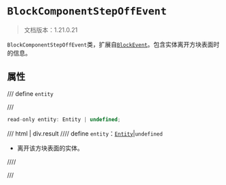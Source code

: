 # `BlockComponentStepOffEvent`

> 文档版本：1.21.0.21

`BlockComponentStepOffEvent`类，扩展自[`BlockEvent`](./blockevent.md)。包含实体离开方块表面时的信息。

## 属性

/// define
`entity`


///

```js
read-only entity: Entity | undefined;
```

/// html | div.result
//// define
`entity`：[`Entity`](./entity.md)|`undefined`

- 离开该方块表面的实体。


////

///


